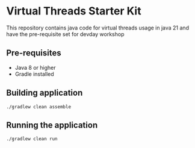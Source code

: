 # Virtual Threads Starter Kit

This repository contains java code for virtual threads usage in java 21 and have the pre-requisite set for devday workshop

## Pre-requisites
* Java 8 or higher
* Gradle installed

## Building application
```./gradlew clean assemble```

## Running  the application
```./gradlew clean run```